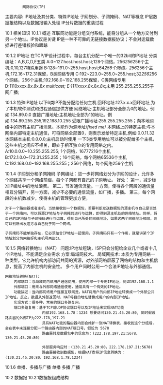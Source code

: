             网际协议(IP)
主要内容:
    IP地址及其分类、特殊IP地址
    子网划分、子网掩码、NAT等概念
    IP层数据报结构以及数据报输入处理
    IP分片数据的重装过程

10.1 相关知识
10.1.1 概述
    互联网功能是分组交付系统，能将分组从一个地方交付到另一个地址。IP协议是关键
    IP是一种不可靠的无链接数据报协议；不会对运载数据进行差错校验和跟踪

10.1.2 IP地址
    在TCP/IP设计过程中，每台主机分配一个唯一的32bit的IP地址
    分类编址：A,B,C,D,E五类
    A:0~127.host.host.host;128个网络，256*256*256个主机;0,10,127特殊用途
    B:128~191.0~255.host.host;64*256个网络，256*256个主机;172.16~172.31保留，B类网络专用
    C:192~223.0~255.0~255.host;32*256*256个网络，256个主机;192.168.0~192.168.255保留，C类网络专用
    D:1110xxxx.8*x.8*x.8*x multicast;
    E:1111xxxx.8*x.8*x.8*x;未用 255.255.255.255子网广播;

10.1.3 特殊IP地址
    以下6类IP不能分配给任何主机
        回环地址:127.x.x.x回环地址,为了本机软件测试和进程通信提供方便
        网络地址:主机地址部分全部为0的地址。例如:134.89.0.0
        直接广播地址:主机地址全部为1的地址。例如:134.89.255.255,192.168.10.255
        受限广播地址:255.255.255.255；向本地网络中的所有主机广播消息。本能作为源地址/*fixed me*/
        本网络上的特定主机:与本网络内部特定主机通信，可将网络全部置0，则表示发给特定主机.例如:0.0.11.32
        本网络本主机:0.0.0.0;主机启动时使用
    一下3类专用地址可以被分配给多个主机，这些主机之间应不相关，即处于相互独立的专用网络之内。
        A:10.0.0.0~10.255.255.255; 1个网络，16777216个主机
        B:172.1.0.0~172.31.255.255；16个网络，每个网络65536个主机
        C:192.168.0.0~192.168.255.255；256个网络，每个网络256个主机

10.1.4 子网划分和子网掩码
    子网编址：进一步将网络划分为子网的设计，允许多个网络共享一个网络前缀，每个子网都有自己的子网地址。
    好处：
        第一，减少标准IP编址中的地址浪费。
        第二，节省通信流量。一方面，使得各个网段的通信量相互分隔开，另一方面，减少不必要的通信流量，如广播，多播。
        第三，每个网段的主机数减少，使得主机的管理更加方便。
    
    对于一个路由器或者主机，当他接收到一个数据包，若要判断发送数据包的源主机与自己是否处于一个网络内，可以将源IP地址与子网掩码进行与运算，即得到源主机处的网络地址。同样，将自己的IP地址与子网掩码进行与运算，得到自己所处的网络地址，如果这两个网络地址相同，则可以判断出发送方与自己处于同一个网络。

    子网掩码不能单独存在，它必须结合IP地址一起使用，子网掩码只有一个作用，就是讲某个IP地址划分为网络好和主机号两部分。

10.1.5 网络转换地址（NAT）
    问题:IP地址短缺，ISP只会分配给企业几个或者十几个IP地址，不能满足企业需求
    方案:局域网技术。
    局域网技术:
        本质为专用网络一种类型，它允许机构内部访问共同的资源，对外部网络屏蔽了网络的结构和主机信息，提高了内部主机的安全性。
        多个用户同时公用一个合法IP地址与外部通信。

    网络地址转换(NAT):
        内部端口：与局域网内部用户通信使用，使用内部一个专用IP地址，例如192.168.1.1
        外部端口：用来与外部网络通信使用，通常具有一个有效的IP地址。
        功能描述：当内部网络用户连接互联网是，NAT将用户的内部IP地址转换成一个外部公共IP地址，反之，数据从外部返回时，NAT将目的地址替换成用户的内部IP地址。
        实现方式：很多种，常用的端口多路复用。
        端口多路复用：基于TCP或UDP协议端口号以及IP地址来实现NAT功能
                     内部192.168.1.78：1234 想要访问130.21.45.20:80, 同时假设路由器的外部IP为222.178,197.21
                     具有NAT功能的路由器内部会维护一张NAT转换表，接收到这个分组后，会在表中未连接分配一个路由器内部的NAT端口号，假设为 5678
                     路由器转发数据包中的信息为：(222.178.197.21:5678，130.21.45.20:80)
                     
                     外部服务响应时：(130.21.45.20:80，222.178.197.21:5678)
                     路由器接收到数据包，根据NAT表将IP信息转换为：(130.21.45.20:80，192.168.1.78.1234)

10.1.6 单播、多播与广播
    单播
    多播
    广播

10.2 数据报
10.2.1数据报组成结构



                     


        